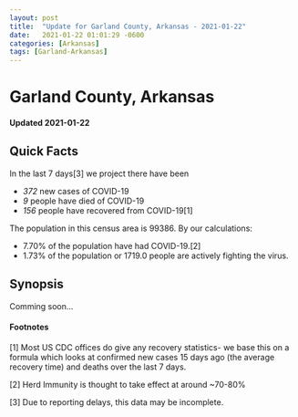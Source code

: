 ```yaml
---
layout: post
title:  "Update for Garland County, Arkansas - 2021-01-22"
date:   2021-01-22 01:01:29 -0600
categories: [Arkansas]
tags: [Garland-Arkansas]
---
```


# Garland County, Arkansas
#### Updated 2021-01-22

## Quick Facts

In the last 7 days[3] we project there have been
- *372* new cases of COVID-19
- *9* people have died of COVID-19
- *156* people have recovered from COVID-19[1]

The population in this census area is 99386. By our calculations:
- 7.70% of the population have had COVID-19.[2]
- 1.73% of the population or 1719.0 people are actively fighting the virus.

## Synopsis

Comming soon...


#### Footnotes

[1] Most US CDC offices do give any recovery statistics- we base this on a formula which looks at confirmed new cases
15 days ago (the average recovery time) and deaths over the last 7 days.

[2] Herd Immunity is thought to take effect at around ~70-80%

[3] Due to reporting delays, this data may be incomplete.
 
    